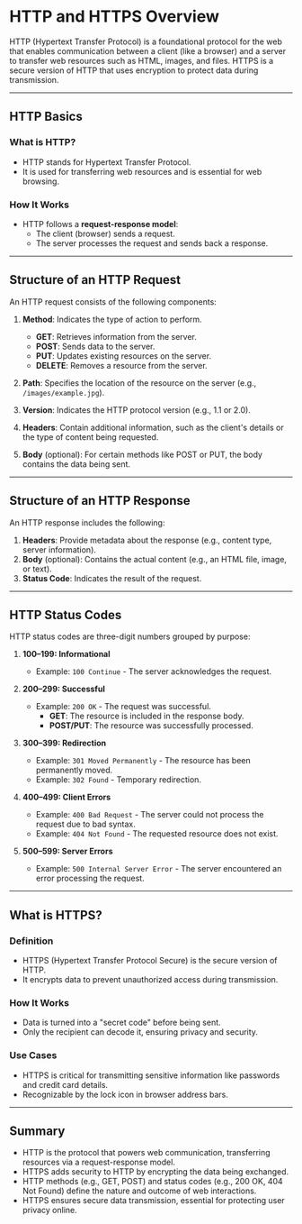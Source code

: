 # **HTTP and HTTPS Overview**

HTTP (Hypertext Transfer Protocol) is a foundational protocol for the web that enables communication between a client (like a browser) and a server to transfer web resources such as HTML, images, and files. HTTPS is a secure version of HTTP that uses encryption to protect data during transmission.

---

## **HTTP Basics**
### **What is HTTP?**
- HTTP stands for Hypertext Transfer Protocol.
- It is used for transferring web resources and is essential for web browsing.

### **How It Works**
- HTTP follows a **request-response model**:
  - The client (browser) sends a request.
  - The server processes the request and sends back a response.

---

## **Structure of an HTTP Request**
An HTTP request consists of the following components:

1. **Method**: Indicates the type of action to perform.
   - **GET**: Retrieves information from the server.
   - **POST**: Sends data to the server.
   - **PUT**: Updates existing resources on the server.
   - **DELETE**: Removes a resource from the server.

2. **Path**: Specifies the location of the resource on the server (e.g., `/images/example.jpg`).

3. **Version**: Indicates the HTTP protocol version (e.g., 1.1 or 2.0).

4. **Headers**: Contain additional information, such as the client's details or the type of content being requested.

5. **Body** (optional): For certain methods like POST or PUT, the body contains the data being sent.

---

## **Structure of an HTTP Response**
An HTTP response includes the following:

1. **Headers**: Provide metadata about the response (e.g., content type, server information).
2. **Body** (optional): Contains the actual content (e.g., an HTML file, image, or text).
3. **Status Code**: Indicates the result of the request.

---

## **HTTP Status Codes**
HTTP status codes are three-digit numbers grouped by purpose:

1. **100–199: Informational**
   - Example: `100 Continue` - The server acknowledges the request.

2. **200–299: Successful**
   - Example: `200 OK` - The request was successful.
     - **GET**: The resource is included in the response body.
     - **POST/PUT**: The resource was successfully processed.

3. **300–399: Redirection**
   - Example: `301 Moved Permanently` - The resource has been permanently moved.
   - Example: `302 Found` - Temporary redirection.

4. **400–499: Client Errors**
   - Example: `400 Bad Request` - The server could not process the request due to bad syntax.
   - Example: `404 Not Found` - The requested resource does not exist.

5. **500–599: Server Errors**
   - Example: `500 Internal Server Error` - The server encountered an error processing the request.

---

## **What is HTTPS?**
### **Definition**
- HTTPS (Hypertext Transfer Protocol Secure) is the secure version of HTTP.
- It encrypts data to prevent unauthorized access during transmission.

### **How It Works**
- Data is turned into a "secret code" before being sent.
- Only the recipient can decode it, ensuring privacy and security.

### **Use Cases**
- HTTPS is critical for transmitting sensitive information like passwords and credit card details.
- Recognizable by the lock icon in browser address bars.

---

## **Summary**
- HTTP is the protocol that powers web communication, transferring resources via a request-response model.
- HTTPS adds security to HTTP by encrypting the data being exchanged.
- HTTP methods (e.g., GET, POST) and status codes (e.g., 200 OK, 404 Not Found) define the nature and outcome of web interactions.
- HTTPS ensures secure data transmission, essential for protecting user privacy online.